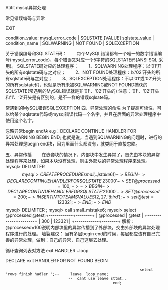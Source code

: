 Atitit mysql异常处理



常见错误编码与异常


 EXIT

condition_value:
    mysql_error_code
    | SQLSTATE [VALUE] sqlstate_value
    | condition_name
    | SQLWARNING
    | NOT FOUND
| SQLEXCEPTION


关于错误编号和SQLSTATE码：
　　每个MySQL错误都有一个唯一的数字错误编号(mysql_error_code)，每个错误又对应一个5字符的SQLSTATE码(ANSI SQL 采用)。
SQLSTATE码对应的处理程序：
　　1、SQLWARNING处理程序：以‘01’开头的所有sqlstate码与之对应；
　　2、NOT FOUND处理程序：以‘02’开头的所有sqlstate码与之对应；
　　3、SQLEXCEPTION处理程序：不以‘01’或‘02’开头的所有sqlstate码，也就是所有未被SQLWARNING或NOT FOUND捕获的SQLSTATE(常遇到的MySQL错误就是非‘01’、‘02’开头的)
注意：‘01’、‘02’开头和‘1’、‘2’开头是有区别的，是不一样的错误sqlsate码。

常遇到的MySQL错误SQLEXCEPTION
四、异常处理的命名
为了提高可读性，可以给某个sqlstate代码或mysql错误代码一个名字，并且在后面的异常处理程序中使用这个名字。


忽略异常begin end块
e.g：DECLARE CONTINUE HANDLER FOR SQLWARNING BEGIN END;
也就是说，当遇到SQLWARNING的问题时，进行的异常处理是begin end块，因为里面什么都没有，就类同于直接忽略。


五、异常传播
　　在嵌套块的情况下，内部块中发生异常了，首先由本块的异常处理程序来处理，如果本块没有处理，则由外部块的异常处理程序来处理。
mysql> DELIMITER $$
mysql> CREATE  PROCEDURE small_mistake6()  
    -> BEGIN    
    -> 　　DECLARE CONTINUE HANDLER FOR SQLSTATE '23000' 
    -> 　　SET @processed = 100;  
    ->
    -> 　　BEGIN      
    -> 　　　　DECLARE CONTINUE HANDLER FOR SQLSTATE '21000' 
    -> 　　　　SET @processed = 200;    
    -> 　　　　INSERT INTO TEAMS VALUES(2,27,'third');   
    -> 　　　　set @test=123321;  
    ->    END;
    -> END$$
mysql> DELIMITER ;
mysql> call small_mistake6;
mysql> select @processed,@test;+------------+--------+
| @processed | @test |
+------------+--------+
| 300 | 123321 |
+------------+--------+
解析：@processed=100说明内部块里的异常传播到了外部块，交由外部块的异常处理程序进行的处理。
墙裂建议：
当有多层begin end的时候，每层都应该有自己完善的异常处理，做到：自己的异常，自己这层去处理。

循环查询列表对方法 exit HANDLER +loop

   DECLARE exit HANDLER FOR NOT FOUND 
												BEGIN
															 
																select 'rows finish hadler ';-- 	leave  loop_name;	
                                --  cant use leave sttmt..
													end;

